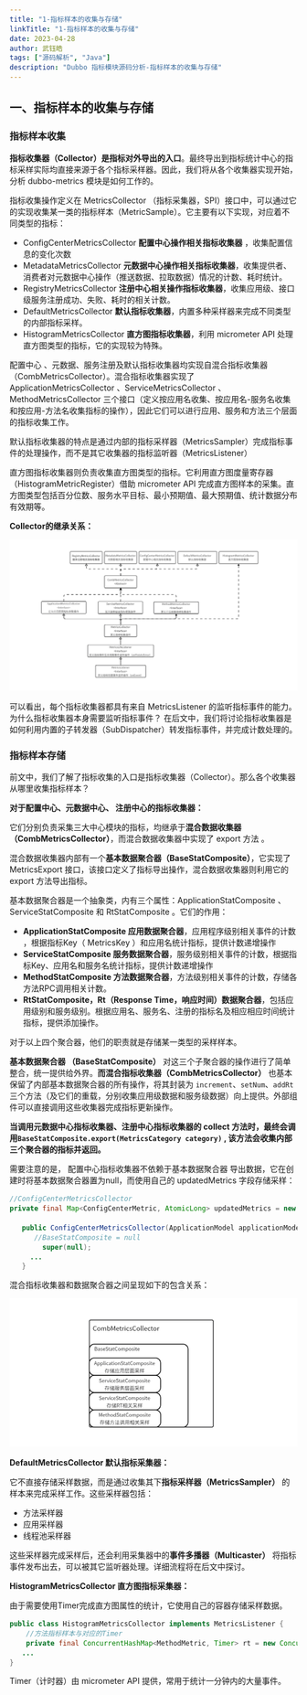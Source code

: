 ```yaml
---
title: "1-指标样本的收集与存储"
linkTitle: "1-指标样本的收集与存储"
date: 2023-04-28
author: 武钰皓
tags: ["源码解析", "Java"]
description: "Dubbo 指标模块源码分析-指标样本的收集与存储"
---
```


## 一、指标样本的收集与存储



### 指标样本收集

**指标收集器（Collector）是指标对外导出的入口**。最终导出到指标统计中心的指标采样实际均直接来源于各个指标采样器。因此，我们将从各个收集器实现开始，分析 dubbo-metrics 模块是如何工作的。

指标收集操作定义在 MetricsCollector （指标采集器，SPI）接口中，可以通过它的实现收集某一类的指标样本（MetricSample）。它主要有以下实现，对应着不同类型的指标：

* ConfigCenterMetricsCollector **配置中心操作相关指标收集器** ，收集配置信息的变化次数
* MetadataMetricsCollector **元数据中心操作相关指标收集器**，收集提供者、消费者对元数据中心操作（推送数据、拉取数据）情况的计数、耗时统计。
* RegistryMetricsCollector **注册中心相关操作指标收集器**，收集应用级、接口级服务注册成功、失败、耗时的相关计数。
* DefaultMetricsCollector **默认指标收集器**，内置多种采样器来完成不同类型的内部指标采样。
* HistogramMetricsCollector **直方图指标收集器**，利用 micrometer API 处理直方图类型的指标，它的实现较为特殊。

配置中心 、元数据、服务注册及默认指标收集器均实现自混合指标收集器（CombMetricsCollector）。混合指标收集器实现了 ApplicationMetricsCollector 、ServiceMetricsCollector 、MethodMetricsCollector 三个接口（定义按应用名收集、按应用名-服务名收集和按应用-方法名收集指标的操作），因此它们可以进行应用、服务和方法三个层面的指标收集工作。

默认指标收集器的特点是通过内部的指标采样器（MetricsSampler）完成指标事件的处理操作，而不是其它收集器的指标监听器（MetricsListener）

直方图指标收集器则负责收集直方图类型的指标。它利用直方图度量寄存器（HistogramMetricRegister）借助 micrometer API 完成直方图样本的采集。直方图类型包括百分位数、服务水平目标、最小预期值、最大预期值、统计数据分布有效期等。



**Collector的继承关系：**

![collectors](/imgs/blog/metrics-source-blog/collectors.png)

可以看出，每个指标收集器都具有来自 MetricsListener  的监听指标事件的能力。为什么指标收集器本身需要监听指标事件？ 在后文中，我们将讨论指标收集器是如何利用内置的子转发器（SubDispatcher）转发指标事件，并完成计数处理的。



### 指标样本存储

前文中，我们了解了指标收集的入口是指标收集器（Collector）。那么各个收集器从哪里收集指标样本？

**对于配置中心、元数据中心、 注册中心的指标收集器：**

它们分别负责采集三大中心模块的指标，均继承于**混合数据收集器（CombMetricsCollector）**，而混合数据收集器中实现了 export 方法 。

混合数据收集器内部有一个**基本数据聚合器（BaseStatComposite）**，它实现了 MetricsExport 接口，该接口定义了指标导出操作，混合数据收集器则利用它的 export 方法导出指标。

基本数据聚合器是一个抽象类，内有三个属性：ApplicationStatComposite 、ServiceStatComposite 和 RtStatComposite 。它们的作用：

* **ApplicationStatComposite 应用数据聚合器**，应用程序级别相关事件的计数 ，根据指标Key（ MetricsKey ）和应用名统计指标，提供计数递增操作
* **ServiceStatComposite 服务数据聚合器**，服务级别相关事件的计数，根据指标Key、应用名和服务名统计指标，提供计数递增操作
* **MethodStatComposite 方法数据聚合器**，方法级别相关事件的计数，存储各方法RPC调用相关计数。
* **RtStatComposite，Rt（Response Time，响应时间）数据聚合器**，包括应用级别和服务级别。根据应用名、服务名、注册的指标名及相应相应时间统计指标，提供添加操作。

对于以上四个聚合器，他们的职责就是存储某一类型的采样样本。


**基本数据聚合器 （BaseStatComposite）** 对这三个子聚合器的操作进行了简单整合，统一提供给外界。**而混合指标收集器（CombMetricsCollector）** 也基本保留了内部基本数据聚合器的所有操作，将其封装为 `increment`、`setNum`、`addRt `三个方法（及它们的重载，分别收集应用级数据和服务级数据）向上提供。外部组件可以直接调用这些收集器完成指标更新操作。

**当调用元数据中心指标收集器、注册中心指标收集器的 collect 方法时，最终会调用`BaseStatComposite.export(MetricsCategory category)` , 该方法会收集内部三个聚合器的指标并返回。**

需要注意的是， 配置中心指标收集器不依赖于基本数据聚合器 导出数据，它在创建时将基本数据聚合器置为null，而使用自己的 updatedMetrics 字段存储采样：

```java
//ConfigCenterMetricsCollector
private final Map<ConfigCenterMetric, AtomicLong> updatedMetrics = new ConcurrentHashMap<>(); 

   public ConfigCenterMetricsCollector(ApplicationModel applicationModel) {
      //BaseStatComposite = null
        super(null);
     ...
   }
```

混合指标收集器和数据聚合器之间呈现如下的包含关系：

![composite-struct](/imgs/blog/metrics-source-blog/composite-struct.png)

**DefaultMetricsCollector 默认指标采集器：**

它不直接存储采样数据，而是通过收集其下**指标采样器（MetricsSampler）** 的样本来完成采样工作。这些采样器包括：

* 方法采样器
* 应用采样器
* 线程池采样器

这些采样器完成采样后，还会利用采集器中的**事件多播器（Multicaster）** 将指标事件发布出去，可以被其它监听器处理。详细流程将在后文中探讨。


**HistogramMetricsCollector 直方图指标采集器：**

由于需要使用Timer完成直方图属性的统计，它使用自己的容器存储采样数据。

```java
public class HistogramMetricsCollector implements MetricsListener {
    //方法指标样本与对应的Timer
    private final ConcurrentHashMap<MethodMetric, Timer> rt = new ConcurrentHashMap();
   ...
}
```

Timer（计时器）由 micrometer API 提供，常用于统计一分钟内的大量事件。
